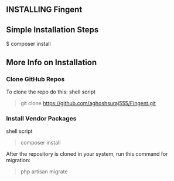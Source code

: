 ## INSTALLING Fingent

## Simple Installation Steps
$ composer install

## More Info on Installation
### Clone GitHub Repos
To clone the repo do this:
shell script
> git clone https://github.com/aghoshsuraj555/Fingent.git <directory>

### Install Vendor Packages
shell script
> composer install 

After the repository is cloned in your system, run this command for migration:
> php artisan migrate

